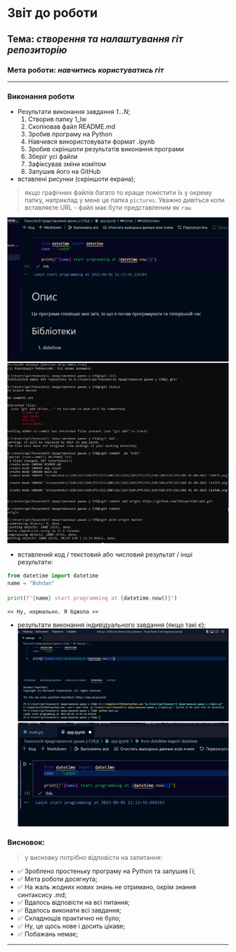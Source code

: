 # Звіт до роботи
## Тема: _створення та налаштування гіт репозиторію_
### Мета роботи: _навчитись користуватись гіт_
---
### Виконання роботи
- Результати виконання завдання *1...N*;
    1. Створив папку 1_lw
    1. Скопіював файл README.md
    1. Зробив програму на Python
    1. Навчився використовувати формат .ipynb
    1. Зробив скріншоти результатів виконання програми
    1. Зберіг усі файли
    1. Зафіксував зміни комітом
    1. Запушив його на GitHub
- вставлені рисунки (скріншоти екрана);
> якщо графічних файлів багато то краще помістити їх у окрему папку, наприклад у мене це папка `pictures`. Уважно дивіться коли вставляєте URL - файл має бути представленим як `raw`. 

![alt text](screenshots/%D0%A1%D0%BA%D1%80%D1%96%D0%BD%D1%88%D0%BE%D1%82%2001-09-2022%20111544.png "ІТ Коледж")
![alt text](screenshots/%D0%A1%D0%BA%D1%80%D1%96%D0%BD%D1%88%D0%BE%D1%82%2001-09-2022%20112109.png "ІТ Коледж")

- вставлений код / текстовий або числовий результат / інші результати:
```python
from datetime import datetime
name = "Bohdan"

print(f"{name} start programming at {datetime.now()}")
```
```text
<< Ну, нормально. Я бджола >>
```

- результати виконання індивідуального завдання (якщо такі є);
![alt text](screenshots/screenshot_01-09-2022_110435.png?raw=true "ІТ Коледж")
![alt text](screenshots/%D0%A1%D0%BA%D1%80%D1%96%D0%BD%D1%88%D0%BE%D1%82%2001-09-2022%20111353.png "ІТ Коледж")

### Висновок: 
> у висновку потрібно відповісти на запитання:
- ✅ Зроблено простеньку програму на Python та запушив її;
- ✅ Мета роботи досягнута;
- ✅ На жаль жодних нових знань не отримано, окрім знання синтаксису .md;
- ✅ Вдалось відповісти на всі питання;
- ✅ Вдалось виконати всі завдання;
- ✅ Складнощів практично не було;
- ✅ Ну, це щось нове і досить цікаве;
- ✅ Побажань немає;
---